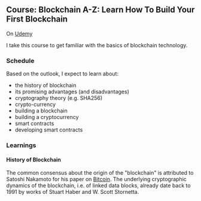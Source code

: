 ## Course: Blockchain A-Z: Learn How To Build Your First Blockchain
On [Udemy](https://www.udemy.com/course/build-your-blockchain-az/)

I take this course to get familiar with the basics of blockchain technology.

### Schedule

Based on the outlook, I expect to learn about:
- the history of blockchain
- its promising advantages (and disadvantages)
- cryptography theory (e.g. SHA256)
- crypto-currency
- building a blockchain
- building a cryptocurrency
- smart contracts
- developing smart contracts

### Learnings

#### History of Blockchain
The common consensus about the origin of the "blockchain" is attributed to Satoshi Nakamoto for his paper on [Bitcoin](https://bitcoin.org/bitcoin.pdf). The underlying cryptographic dynamics of the blockchain, i.e. of linked data blocks, already date back to 1991 by works of Stuart Haber and W. Scott Stornetta.